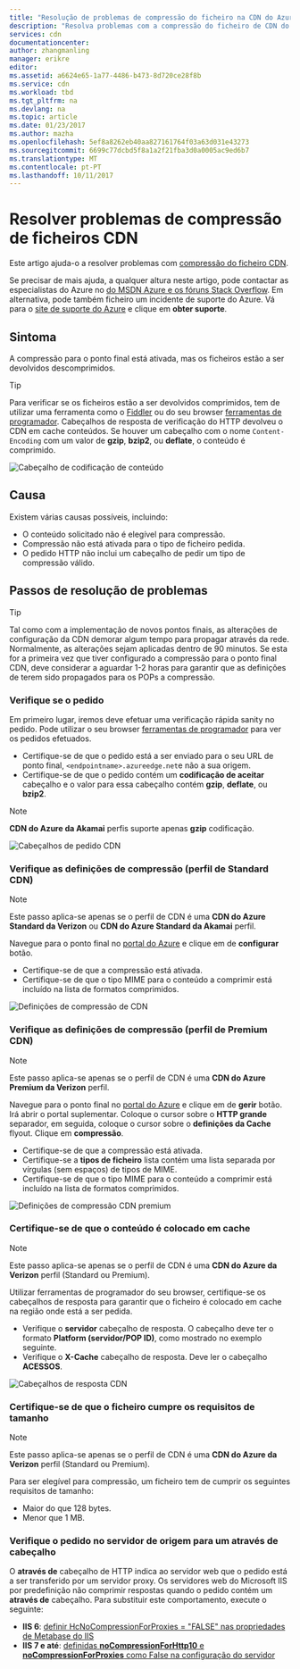 ```yaml
---
title: "Resolução de problemas de compressão do ficheiro na CDN do Azure | Microsoft Docs"
description: "Resolva problemas com a compressão do ficheiro de CDN do Azure."
services: cdn
documentationcenter: 
author: zhangmanling
manager: erikre
editor: 
ms.assetid: a6624e65-1a77-4486-b473-8d720ce28f8b
ms.service: cdn
ms.workload: tbd
ms.tgt_pltfrm: na
ms.devlang: na
ms.topic: article
ms.date: 01/23/2017
ms.author: mazha
ms.openlocfilehash: 5ef8a8262eb40aa827161764f03a63d031e43273
ms.sourcegitcommit: 6699c77dcbd5f8a1a2f21fba3d0a0005ac9ed6b7
ms.translationtype: MT
ms.contentlocale: pt-PT
ms.lasthandoff: 10/11/2017
---
```

# <a name="troubleshooting-cdn-file-compression"></a>Resolver problemas de compressão de ficheiros CDN
Este artigo ajuda-o a resolver problemas com [compressão do ficheiro CDN](cdn-improve-performance.md).

Se precisar de mais ajuda, a qualquer altura neste artigo, pode contactar as especialistas do Azure no [do MSDN Azure e os fóruns Stack Overflow](https://azure.microsoft.com/support/forums/). Em alternativa, pode também ficheiro um incidente de suporte do Azure. Vá para o [site de suporte do Azure](https://azure.microsoft.com/support/options/) e clique em **obter suporte**.

## <a name="symptom"></a>Sintoma
A compressão para o ponto final está ativada, mas os ficheiros estão a ser devolvidos descomprimidos.

> [!TIP]
> Para verificar se os ficheiros estão a ser devolvidos comprimidos, tem de utilizar uma ferramenta como o [Fiddler](http://www.telerik.com/fiddler) ou do seu browser [ferramentas de programador](https://developer.microsoft.com/microsoft-edge/platform/documentation/f12-devtools-guide/).  Cabeçalhos de resposta de verificação do HTTP devolveu o CDN em cache conteúdos.  Se houver um cabeçalho com o nome `Content-Encoding` com um valor de **gzip**, **bzip2**, ou **deflate**, o conteúdo é comprimido.
> 
> ![Cabeçalho de codificação de conteúdo](./media/cdn-troubleshoot-compression/cdn-content-header.png)
> 
> 

## <a name="cause"></a>Causa
Existem várias causas possíveis, incluindo:

* O conteúdo solicitado não é elegível para compressão.
* Compressão não está ativada para o tipo de ficheiro pedida.
* O pedido HTTP não inclui um cabeçalho de pedir um tipo de compressão válido.

## <a name="troubleshooting-steps"></a>Passos de resolução de problemas
> [!TIP]
> Tal como com a implementação de novos pontos finais, as alterações de configuração da CDN demorar algum tempo para propagar através da rede.  Normalmente, as alterações sejam aplicadas dentro de 90 minutos.  Se esta for a primeira vez que tiver configurado a compressão para o ponto final CDN, deve considerar a aguardar 1-2 horas para garantir que as definições de terem sido propagados para os POPs a compressão. 
> 
> 

### <a name="verify-the-request"></a>Verifique se o pedido
Em primeiro lugar, iremos deve efetuar uma verificação rápida sanity no pedido.  Pode utilizar o seu browser [ferramentas de programador](https://developer.microsoft.com/microsoft-edge/platform/documentation/f12-devtools-guide/) para ver os pedidos efetuados.

* Certifique-se de que o pedido está a ser enviado para o seu URL de ponto final, `<endpointname>.azureedge.net`e não a sua origem.
* Certifique-se de que o pedido contém um **codificação de aceitar** cabeçalho e o valor para essa cabeçalho contém **gzip**, **deflate**, ou **bzip2**.

> [!NOTE]
> **CDN do Azure da Akamai** perfis suporte apenas **gzip** codificação.
> 
> 

![Cabeçalhos de pedido CDN](./media/cdn-troubleshoot-compression/cdn-request-headers.png)

### <a name="verify-compression-settings-standard-cdn-profile"></a>Verifique as definições de compressão (perfil de Standard CDN)
> [!NOTE]
> Este passo aplica-se apenas se o perfil de CDN é uma **CDN do Azure Standard da Verizon** ou **CDN do Azure Standard da Akamai** perfil. 
> 
> 

Navegue para o ponto final no [portal do Azure](https://portal.azure.com) e clique em de **configurar** botão.

* Certifique-se de que a compressão está ativada.
* Certifique-se de que o tipo MIME para o conteúdo a comprimir está incluído na lista de formatos comprimidos.

![Definições de compressão de CDN](./media/cdn-troubleshoot-compression/cdn-compression-settings.png)

### <a name="verify-compression-settings-premium-cdn-profile"></a>Verifique as definições de compressão (perfil de Premium CDN)
> [!NOTE]
> Este passo aplica-se apenas se o perfil de CDN é uma **CDN do Azure Premium da Verizon** perfil.
> 
> 

Navegue para o ponto final no [portal do Azure](https://portal.azure.com) e clique em de **gerir** botão.  Irá abrir o portal suplementar.  Coloque o cursor sobre o **HTTP grande** separador, em seguida, coloque o cursor sobre o **definições da Cache** flyout.  Clique em **compressão**. 

* Certifique-se de que a compressão está ativada.
* Certifique-se a **tipos de ficheiro** lista contém uma lista separada por vírgulas (sem espaços) de tipos de MIME.
* Certifique-se de que o tipo MIME para o conteúdo a comprimir está incluído na lista de formatos comprimidos.

![Definições de compressão CDN premium](./media/cdn-troubleshoot-compression/cdn-compression-settings-premium.png)

### <a name="verify-the-content-is-cached"></a>Certifique-se de que o conteúdo é colocado em cache
> [!NOTE]
> Este passo aplica-se apenas se o perfil de CDN é uma **CDN do Azure da Verizon** perfil (Standard ou Premium).
> 
> 

Utilizar ferramentas de programador do seu browser, certifique-se os cabeçalhos de resposta para garantir que o ficheiro é colocado em cache na região onde está a ser pedida.

* Verifique o **servidor** cabeçalho de resposta.  O cabeçalho deve ter o formato **Platform (servidor/POP ID)**, como mostrado no exemplo seguinte.
* Verifique o **X-Cache** cabeçalho de resposta.  Deve ler o cabeçalho **ACESSOS**.  

![Cabeçalhos de resposta CDN](./media/cdn-troubleshoot-compression/cdn-response-headers.png)

### <a name="verify-the-file-meets-the-size-requirements"></a>Certifique-se de que o ficheiro cumpre os requisitos de tamanho
> [!NOTE]
> Este passo aplica-se apenas se o perfil de CDN é uma **CDN do Azure da Verizon** perfil (Standard ou Premium).
> 
> 

Para ser elegível para compressão, um ficheiro tem de cumprir os seguintes requisitos de tamanho:

* Maior do que 128 bytes.
* Menor que 1 MB.

### <a name="check-the-request-at-the-origin-server-for-a-via-header"></a>Verifique o pedido no servidor de origem para um **através de** cabeçalho
O **através de** cabeçalho de HTTP indica ao servidor web que o pedido está a ser transferido por um servidor proxy.  Os servidores web do Microsoft IIS por predefinição não comprimir respostas quando o pedido contém um **através de** cabeçalho.  Para substituir este comportamento, execute o seguinte:

* **IIS 6**: [definir HcNoCompressionForProxies = "FALSE" nas propriedades de Metabase do IIS](https://msdn.microsoft.com/library/ms525390.aspx)
* **IIS 7 e até**: [definidas **noCompressionForHttp10** e **noCompressionForProxies** como False na configuração do servidor](http://www.iis.net/configreference/system.webserver/httpcompression)

